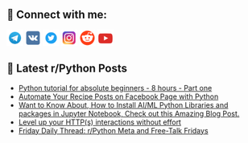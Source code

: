 ## 🔎 Connect with me:
[<img src="https://github.com/bullbesh/bullbesh/blob/main/images/Telegram.png" width="32" height="32" />](https://t.me/bullbesh)
[<img src="https://github.com/bullbesh/bullbesh/blob/main/images/VK.png" width="32" height="32" />](https://vk.com/bullbesh)
[<img src="https://github.com/bullbesh/bullbesh/blob/main/images/Twitter.png" width="32" height="32" />](https://twitter.com/bullbesh1)
[<img src="https://github.com/bullbesh/bullbesh/blob/main/images/Instagram.png" width="32" height="32" />](https://www.instagram.com/bullbesh)
[<img src="https://github.com/bullbesh/bullbesh/blob/main/images/Reddit.png" width="32" height="32" />](https://www.reddit.com/user/bullbesh)
[<img src="https://github.com/bullbesh/bullbesh/blob/main/images/YouTube.png" width="32" height="32" />](https://www.youtube.com/channel/UCtfjRs6uzgq5mfm8S06WTcg)

## 📕 Latest r/Python Posts
<!-- BLOG-POST-LIST:START -->
- [Python tutorial for absolute beginners - 8 hours - Part one](https://www.reddit.com/r/Python/comments/176yfae/python_tutorial_for_absolute_beginners_8_hours/)
- [Automate Your Recipe Posts on Facebook Page with Python](https://www.reddit.com/r/Python/comments/176yc59/automate_your_recipe_posts_on_facebook_page_with/)
- [Want to Know About, How to Install AI/ML Python Libraries and packages in Jupyter Notebook, Check out this Amazing Blog Post.](https://www.reddit.com/r/Python/comments/176xwtm/want_to_know_about_how_to_install_aiml_python/)
- [Level up your HTTP&lpar;s&rpar; interactions without effort](https://www.reddit.com/r/Python/comments/176sbzi/level_up_your_https_interactions_without_effort/)
- [Friday Daily Thread: r/Python Meta and Free-Talk Fridays](https://www.reddit.com/r/Python/comments/176lfkt/friday_daily_thread_rpython_meta_and_freetalk/)
<!-- BLOG-POST-LIST:END -->
